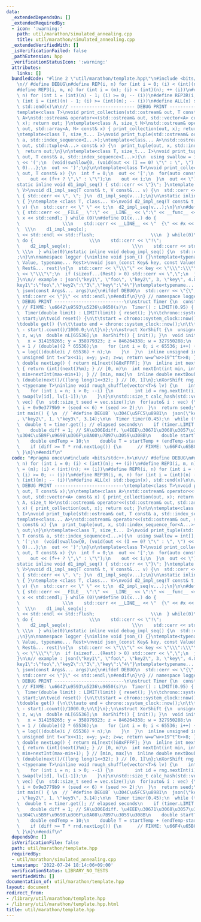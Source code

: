 ```yaml
---
data:
  _extendedDependsOn: []
  _extendedRequiredBy:
  - icon: ':warning:'
    path: util/marathon/simulated_annealing.cpp
    title: util/marathon/simulated_annealing.cpp
  _extendedVerifiedWith: []
  _isVerificationFailed: false
  _pathExtension: hpp
  _verificationStatusIcon: ':warning:'
  attributes:
    links: []
  bundledCode: "#line 2 \"util/marathon/template.hpp\"\n#include <bits/stdc++.h>\n\
    \n// #define DEBUG\n#define REP(i, n) for (int i = 0; (i) < (int)(n); ++ (i))\n\
    #define REP3(i, m, n) for (int i = (m); (i) < (int)(n); ++ (i))\n#define REPR(i,\
    \ n) for (int i = (int)(n) - 1; (i) >= 0; -- (i))\n#define REP3R(i, m, n) for\
    \ (int i = (int)(n) - 1; (i) >= (int)(m); -- (i))\n#define ALL(x) std::begin(x),\
    \ std::end(x)\n\n// ------------------------ DEBUG PRINT --------------------------\n\
    template<class T>\nvoid print_collection(std::ostream& out, T const& x);\n\ntemplate<class\
    \ A>\nstd::ostream& operator<<(std::ostream& out, std::vector<A> const& x) { print_collection(out,\
    \ x); return out; }\ntemplate<class A, size_t N>\nstd::ostream& operator<<(std::ostream&\
    \ out, std::array<A, N> const& x) { print_collection(out, x); return out; }\n\n\
    \ntemplate<class T, size_t... I>\nvoid print_tuple(std::ostream& out, T const&\
    \ a, std::index_sequence<I...>);\ntemplate<class... A>\nstd::ostream& operator<<(std::ostream&\
    \ out, std::tuple<A...> const& x) {\n  print_tuple(out, x, std::index_sequence_for<A...>{});\n\
    \  return out;\n}\n\ntemplate<class T, size_t... I>\nvoid print_tuple(std::ostream&\
    \ out, T const& a, std::index_sequence<I...>){\n  using swallow = int[];\n  out\
    \ << '(';\n  (void)swallow{0, (void(out << (I == 0? \"\" : \", \") << std::get<I>(a)),\
    \ 0)...};\n  out << ')';\n}\n\ntemplate<class T>\nvoid print_collection(std::ostream&\
    \ out, T const& x) {\n  int f = 0;\n  out << '[';\n  for(auto const& i: x) {\n\
    \    out << (f++ ? \",\" : \"\");\n    out << i;\n  }\n  out << \"]\";\n}\n\n\
    static inline void d1_impl_seq() { std::cerr << \"}\"; }\ntemplate <class T, class...\
    \ V>\nvoid d1_impl_seq(T const& t, V const&... v) {\n  std::cerr << t;\n  if(sizeof...(v))\
    \ { std::cerr << \", \"; }\n  d1_impl_seq(v...);\n}\n\nstatic inline void d2_impl_seq()\
    \ { }\ntemplate <class T, class... V>\nvoid d2_impl_seq(T const& t, V const&...\
    \ v) {\n  std::cerr << \" \" << t;\n  d2_impl_seq(v...);\n}\n\n#define D0(x) do\
    \ { std::cerr << __FILE__ \":\" << __LINE__ << \":\" << __func__ <<  \" \" <<\
    \ x << std::endl; } while (0)\n#define D1(x...) do {                         \
    \                \\\n    std::cerr << __LINE__ << \"  {\" << #x << \"} = {\";\
    \  \\\n    d1_impl_seq(x);                                           \\\n    std::cerr\
    \ << std::endl << std::flush;                     \\\n  } while(0)\n#define D2(x...)\
    \ do {                     \\\n    std::cerr << \"!\";                     \\\n\
    \    d2_impl_seq(x);                       \\\n    std::cerr << std::endl << std::flush;\
    \ \\\n  } while(0)\nstatic inline void debug_impl_seq() {\n  std::cerr << \"}\"\
    ;\n}\n\nnamespace logger {\ninline void json_() {}\ntemplate<typename Key, typename\
    \ Value, typename... Rest>\nvoid json_(const Key& key, const Value& value, const\
    \ Rest&... rest)\n{\n  std::cerr << \"\\\"\" << key << \"\\\":\\\"\" << value\
    \ << \"\\\"\";\n  if (sizeof...(Rest) > 0) std::cerr << \",\";\n  json_(rest...);\n\
    }\n\n// example : json(\"key1\", \"foo\", \"key2\", 3, \"key\", 4.0);\n// {\"\
    key1\":\"foo\",\"key2\":\"3\",\"key\":\"4\"}\ntemplate<typename... Args>\nvoid\
    \ json(const Args&... args)\n{\n#ifdef DEBUG\n  std::cerr << \"{\"; json_(args...);\
    \ std::cerr << \"}\" << std::endl;\n#endif\n}\n} // namespace logger\n// ------------------------\
    \ DEBUG PRINT --------------------------\n\nstruct Timer {\n  const double LIMIT;\
    \ // FIXME: \u6642\u9593\u5236\u9650(s)\n  Timer() : LIMIT(0.95) { reset(); }\n\
    \  Timer(double limit) : LIMIT(limit) { reset(); }\n\tchrono::system_clock::time_point\
    \ start;\n\tvoid reset() {\n\t\tstart = chrono::system_clock::now();\n\t}\n \n\
    \tdouble get() {\n\t\tauto end = chrono::system_clock::now();\n\t\treturn chrono::duration_cast<chrono::milliseconds>(end\
    \ - start).count()/1000.0;\n\t}\n};\n\nstruct XorShift {\n  unsigned int x, y,\
    \ z, w;\n  double nL[65536];\n  XorShift() { init(); }\n  void init()\n  {\n \
    \   x = 314159265; y = 358979323; z = 846264338; w = 327950288;\n    double n\
    \ = 1 / (double)(2 * 65536);\n    for (int i = 0; i < 65536; i++) {\n      nL[i]\
    \ = log(((double)i / 65536) + n);\n    }\n  }\n  inline unsigned int next() {\
    \ unsigned int t=x^x<<11; x=y; y=z; z=w; return w=w^w>>19^t^t>>8; }\n  inline\
    \ double nextLog() { return nL[next()&0xFFFF]; }\n  inline int nextInt(int m)\
    \ { return (int)(next()%m); } // [0, m)\n  int nextInt(int min, int max) { return\
    \ min+nextInt(max-min+1); } // [min, max]\n  inline double nextDouble() { return\
    \ (double)next()/((long long)1<<32); } // [0, 1]\n};\nXorShift rng;\n\ntemplate\
    \ <typename T>\ninline void rough_shuffle(vector<T>& lv) {\n    int n = lv.size();\n\
    \    for (int i = n; i > 0; --i) {\n        int id = rng.nextInt(i);\n       \
    \ swap(lv[id], lv[i-1]);\n    }\n}\n\nstd::size_t calc_hash(std::vector<int> const&\
    \ vec) {\n  std::size_t seed = vec.size();\n  for(auto& i : vec) {\n    seed ^=\
    \ i + 0x9e3779b9 + (seed << 6) + (seed >> 2);\n  }\n  return seed;\n}\n\n#if 0\n\
    int main() { \n  // `#define DEGUB` \u304C\u5FC5\u8981\n  json(\"key1\", \"foo\"\
    , \"key2\", 1, \"key3\", 3.14);\n\n  Timer timer(0.45);\n  while (true) {\n  \
    \  double t = timer.get(); // elapsed seconds\n    if (timer.LIMIT < t) break;\n\
    \    double diff = 1; // SA\u306Ediff. \u4EEE\u30671\u3068\u3057\u3066\u3044\u308B\
    \u304C\u5B9F\u969B\u306F\u8A08\u7B97\u3059\u308B\n    double startTemp = 30;\n\
    \    double endTemp = 10;\n    double T = startTemp + (endTemp-startTemp)*(t/timer.LIMIT);\n\
    \    if (diff >= T * rnd.nextLog()) {\n      // FIXME: \u66F4\u65B0\n    }\n \
    \ }\n}\n#endif\n"
  code: "#pragma once\n#include <bits/stdc++.h>\n\n// #define DEBUG\n#define REP(i,\
    \ n) for (int i = 0; (i) < (int)(n); ++ (i))\n#define REP3(i, m, n) for (int i\
    \ = (m); (i) < (int)(n); ++ (i))\n#define REPR(i, n) for (int i = (int)(n) - 1;\
    \ (i) >= 0; -- (i))\n#define REP3R(i, m, n) for (int i = (int)(n) - 1; (i) >=\
    \ (int)(m); -- (i))\n#define ALL(x) std::begin(x), std::end(x)\n\n// ------------------------\
    \ DEBUG PRINT --------------------------\ntemplate<class T>\nvoid print_collection(std::ostream&\
    \ out, T const& x);\n\ntemplate<class A>\nstd::ostream& operator<<(std::ostream&\
    \ out, std::vector<A> const& x) { print_collection(out, x); return out; }\ntemplate<class\
    \ A, size_t N>\nstd::ostream& operator<<(std::ostream& out, std::array<A, N> const&\
    \ x) { print_collection(out, x); return out; }\n\n\ntemplate<class T, size_t...\
    \ I>\nvoid print_tuple(std::ostream& out, T const& a, std::index_sequence<I...>);\n\
    template<class... A>\nstd::ostream& operator<<(std::ostream& out, std::tuple<A...>\
    \ const& x) {\n  print_tuple(out, x, std::index_sequence_for<A...>{});\n  return\
    \ out;\n}\n\ntemplate<class T, size_t... I>\nvoid print_tuple(std::ostream& out,\
    \ T const& a, std::index_sequence<I...>){\n  using swallow = int[];\n  out <<\
    \ '(';\n  (void)swallow{0, (void(out << (I == 0? \"\" : \", \") << std::get<I>(a)),\
    \ 0)...};\n  out << ')';\n}\n\ntemplate<class T>\nvoid print_collection(std::ostream&\
    \ out, T const& x) {\n  int f = 0;\n  out << '[';\n  for(auto const& i: x) {\n\
    \    out << (f++ ? \",\" : \"\");\n    out << i;\n  }\n  out << \"]\";\n}\n\n\
    static inline void d1_impl_seq() { std::cerr << \"}\"; }\ntemplate <class T, class...\
    \ V>\nvoid d1_impl_seq(T const& t, V const&... v) {\n  std::cerr << t;\n  if(sizeof...(v))\
    \ { std::cerr << \", \"; }\n  d1_impl_seq(v...);\n}\n\nstatic inline void d2_impl_seq()\
    \ { }\ntemplate <class T, class... V>\nvoid d2_impl_seq(T const& t, V const&...\
    \ v) {\n  std::cerr << \" \" << t;\n  d2_impl_seq(v...);\n}\n\n#define D0(x) do\
    \ { std::cerr << __FILE__ \":\" << __LINE__ << \":\" << __func__ <<  \" \" <<\
    \ x << std::endl; } while (0)\n#define D1(x...) do {                         \
    \                \\\n    std::cerr << __LINE__ << \"  {\" << #x << \"} = {\";\
    \  \\\n    d1_impl_seq(x);                                           \\\n    std::cerr\
    \ << std::endl << std::flush;                     \\\n  } while(0)\n#define D2(x...)\
    \ do {                     \\\n    std::cerr << \"!\";                     \\\n\
    \    d2_impl_seq(x);                       \\\n    std::cerr << std::endl << std::flush;\
    \ \\\n  } while(0)\nstatic inline void debug_impl_seq() {\n  std::cerr << \"}\"\
    ;\n}\n\nnamespace logger {\ninline void json_() {}\ntemplate<typename Key, typename\
    \ Value, typename... Rest>\nvoid json_(const Key& key, const Value& value, const\
    \ Rest&... rest)\n{\n  std::cerr << \"\\\"\" << key << \"\\\":\\\"\" << value\
    \ << \"\\\"\";\n  if (sizeof...(Rest) > 0) std::cerr << \",\";\n  json_(rest...);\n\
    }\n\n// example : json(\"key1\", \"foo\", \"key2\", 3, \"key\", 4.0);\n// {\"\
    key1\":\"foo\",\"key2\":\"3\",\"key\":\"4\"}\ntemplate<typename... Args>\nvoid\
    \ json(const Args&... args)\n{\n#ifdef DEBUG\n  std::cerr << \"{\"; json_(args...);\
    \ std::cerr << \"}\" << std::endl;\n#endif\n}\n} // namespace logger\n// ------------------------\
    \ DEBUG PRINT --------------------------\n\nstruct Timer {\n  const double LIMIT;\
    \ // FIXME: \u6642\u9593\u5236\u9650(s)\n  Timer() : LIMIT(0.95) { reset(); }\n\
    \  Timer(double limit) : LIMIT(limit) { reset(); }\n\tchrono::system_clock::time_point\
    \ start;\n\tvoid reset() {\n\t\tstart = chrono::system_clock::now();\n\t}\n \n\
    \tdouble get() {\n\t\tauto end = chrono::system_clock::now();\n\t\treturn chrono::duration_cast<chrono::milliseconds>(end\
    \ - start).count()/1000.0;\n\t}\n};\n\nstruct XorShift {\n  unsigned int x, y,\
    \ z, w;\n  double nL[65536];\n  XorShift() { init(); }\n  void init()\n  {\n \
    \   x = 314159265; y = 358979323; z = 846264338; w = 327950288;\n    double n\
    \ = 1 / (double)(2 * 65536);\n    for (int i = 0; i < 65536; i++) {\n      nL[i]\
    \ = log(((double)i / 65536) + n);\n    }\n  }\n  inline unsigned int next() {\
    \ unsigned int t=x^x<<11; x=y; y=z; z=w; return w=w^w>>19^t^t>>8; }\n  inline\
    \ double nextLog() { return nL[next()&0xFFFF]; }\n  inline int nextInt(int m)\
    \ { return (int)(next()%m); } // [0, m)\n  int nextInt(int min, int max) { return\
    \ min+nextInt(max-min+1); } // [min, max]\n  inline double nextDouble() { return\
    \ (double)next()/((long long)1<<32); } // [0, 1]\n};\nXorShift rng;\n\ntemplate\
    \ <typename T>\ninline void rough_shuffle(vector<T>& lv) {\n    int n = lv.size();\n\
    \    for (int i = n; i > 0; --i) {\n        int id = rng.nextInt(i);\n       \
    \ swap(lv[id], lv[i-1]);\n    }\n}\n\nstd::size_t calc_hash(std::vector<int> const&\
    \ vec) {\n  std::size_t seed = vec.size();\n  for(auto& i : vec) {\n    seed ^=\
    \ i + 0x9e3779b9 + (seed << 6) + (seed >> 2);\n  }\n  return seed;\n}\n\n#if 0\n\
    int main() { \n  // `#define DEGUB` \u304C\u5FC5\u8981\n  json(\"key1\", \"foo\"\
    , \"key2\", 1, \"key3\", 3.14);\n\n  Timer timer(0.45);\n  while (true) {\n  \
    \  double t = timer.get(); // elapsed seconds\n    if (timer.LIMIT < t) break;\n\
    \    double diff = 1; // SA\u306Ediff. \u4EEE\u30671\u3068\u3057\u3066\u3044\u308B\
    \u304C\u5B9F\u969B\u306F\u8A08\u7B97\u3059\u308B\n    double startTemp = 30;\n\
    \    double endTemp = 10;\n    double T = startTemp + (endTemp-startTemp)*(t/timer.LIMIT);\n\
    \    if (diff >= T * rnd.nextLog()) {\n      // FIXME: \u66F4\u65B0\n    }\n \
    \ }\n}\n#endif\n"
  dependsOn: []
  isVerificationFile: false
  path: util/marathon/template.hpp
  requiredBy:
  - util/marathon/simulated_annealing.cpp
  timestamp: '2022-07-24 18:14:06+09:00'
  verificationStatus: LIBRARY_NO_TESTS
  verifiedWith: []
documentation_of: util/marathon/template.hpp
layout: document
redirect_from:
- /library/util/marathon/template.hpp
- /library/util/marathon/template.hpp.html
title: util/marathon/template.hpp
---
```

